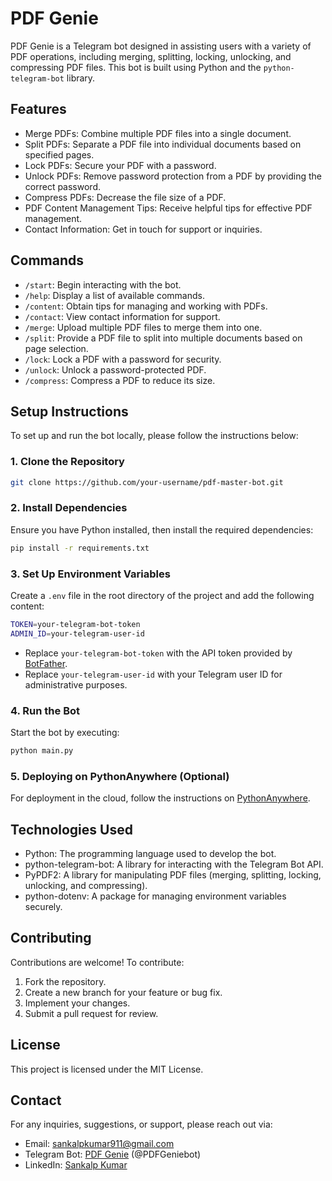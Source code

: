 # PDF Genie

PDF Genie is a Telegram bot designed in assisting users with a variety of PDF operations, including merging, splitting, locking, unlocking, and compressing PDF files. This bot is built using Python and the `python-telegram-bot` library.

## Features

- Merge PDFs: Combine multiple PDF files into a single document.
- Split PDFs: Separate a PDF file into individual documents based on specified pages.
- Lock PDFs: Secure your PDF with a password.
- Unlock PDFs: Remove password protection from a PDF by providing the correct password.
- Compress PDFs: Decrease the file size of a PDF.
- PDF Content Management Tips: Receive helpful tips for effective PDF management.
- Contact Information: Get in touch for support or inquiries.

## Commands

- `/start`: Begin interacting with the bot.
- `/help`: Display a list of available commands.
- `/content`: Obtain tips for managing and working with PDFs.
- `/contact`: View contact information for support.
- `/merge`: Upload multiple PDF files to merge them into one.
- `/split`: Provide a PDF file to split into multiple documents based on page selection.
- `/lock`: Lock a PDF with a password for security.
- `/unlock`: Unlock a password-protected PDF.
- `/compress`: Compress a PDF to reduce its size.

## Setup Instructions

To set up and run the bot locally, please follow the instructions below:

### 1. Clone the Repository

```bash
git clone https://github.com/your-username/pdf-master-bot.git
```

### 2. Install Dependencies

Ensure you have Python installed, then install the required dependencies:

```bash
pip install -r requirements.txt
```

### 3. Set Up Environment Variables

Create a `.env` file in the root directory of the project and add the following content:

```bash
TOKEN=your-telegram-bot-token
ADMIN_ID=your-telegram-user-id
```

- Replace `your-telegram-bot-token` with the API token provided by [BotFather](https://t.me/botfather).
- Replace `your-telegram-user-id` with your Telegram user ID for administrative purposes.

### 4. Run the Bot

Start the bot by executing:

```bash
python main.py
```

### 5. Deploying on PythonAnywhere (Optional)

For deployment in the cloud, follow the instructions on [PythonAnywhere](https://www.pythonanywhere.com/).

## Technologies Used

- Python: The programming language used to develop the bot.
- python-telegram-bot: A library for interacting with the Telegram Bot API.
- PyPDF2: A library for manipulating PDF files (merging, splitting, locking, unlocking, and compressing).
- python-dotenv: A package for managing environment variables securely.

## Contributing

Contributions are welcome! To contribute:

1. Fork the repository.
2. Create a new branch for your feature or bug fix.
3. Implement your changes.
4. Submit a pull request for review.

## License

This project is licensed under the MIT License.

## Contact

For any inquiries, suggestions, or support, please reach out via:

- Email: sankalpkumar911@gmail.com
- Telegram Bot: [PDF Genie](https://t.me/PDFGeniebot) (@PDFGeniebot)
- LinkedIn: [Sankalp Kumar](https://www.linkedin.com/in/sankalpkumar111)

